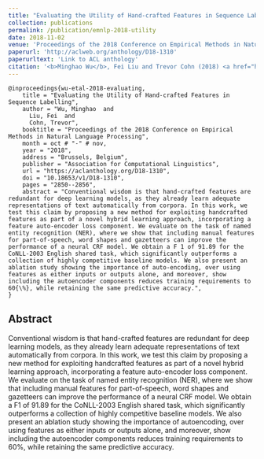 ```yaml
---
title: "Evaluating the Utility of Hand-crafted Features in Sequence Labelling"
collection: publications
permalink: /publication/emnlp-2018-utility
date: 2018-11-02
venue: 'Proceedings of the 2018 Conference on Empirical Methods in Natural Language Processing (EMNLP 2018)'
paperurl: 'http://aclweb.org/anthology/D18-1310'
paperurltext: 'Link to ACL anthology'
citation: '<b>Minghao Wu</b>, Fei Liu and Trevor Cohn (2018) <a href="http://minghao-wu.github.io/files/papers/crfae_EMNLP_2018.pdf"><u>Evaluating the Utility of Hand-crafted Features in Sequence Labelling</u></a>. In <i>Proceedings of the 2018 Conference on Empirical Methods in Natural Language Processing</i>, pages 2850–2856, Brussels, Belgium. Association for Computational Linguistics.'
---
```


```
@inproceedings{wu-etal-2018-evaluating,
    title = "Evaluating the Utility of Hand-crafted Features in Sequence Labelling",
    author = "Wu, Minghao  and
      Liu, Fei  and
      Cohn, Trevor",
    booktitle = "Proceedings of the 2018 Conference on Empirical Methods in Natural Language Processing",
    month = oct # "-" # nov,
    year = "2018",
    address = "Brussels, Belgium",
    publisher = "Association for Computational Linguistics",
    url = "https://aclanthology.org/D18-1310",
    doi = "10.18653/v1/D18-1310",
    pages = "2850--2856",
    abstract = "Conventional wisdom is that hand-crafted features are redundant for deep learning models, as they already learn adequate representations of text automatically from corpora. In this work, we test this claim by proposing a new method for exploiting handcrafted features as part of a novel hybrid learning approach, incorporating a feature auto-encoder loss component. We evaluate on the task of named entity recognition (NER), where we show that including manual features for part-of-speech, word shapes and gazetteers can improve the performance of a neural CRF model. We obtain a F 1 of 91.89 for the CoNLL-2003 English shared task, which significantly outperforms a collection of highly competitive baseline models. We also present an ablation study showing the importance of auto-encoding, over using features as either inputs or outputs alone, and moreover, show including the autoencoder components reduces training requirements to 60{\%}, while retaining the same predictive accuracy.",
}
```

## Abstract
Conventional wisdom is that hand-crafted features are redundant for deep learning models,
as they already learn adequate representations of text automatically from corpora. In this work, we test this claim by proposing a new method for exploiting handcrafted features as part of a novel hybrid learning approach, incorporating a feature auto-encoder loss component. We evaluate on the task of named entity recognition (NER), where we show that including manual features for part-of-speech, word shapes and gazetteers can improve the performance of a neural CRF model. We obtain a F1 of 91.89 for the CoNLL-2003 English shared task, which significantly outperforms a collection of highly competitive baseline models. We also present an ablation study showing the importance of autoencoding, over using features as either inputs or outputs alone, and moreover, show including the autoencoder components reduces training requirements to 60%, while retaining the same predictive accuracy.